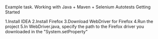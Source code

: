 Example task. Working with Java + Maven + Selenium Autotests
Getting Started

1.Install IDEA
2.Install Firefox
3.Download WebDriver for Firefox
4.Run the project
5.In WebDriver.java, specify the path to the Firefox driver you downloaded in the "System.setProperty"
